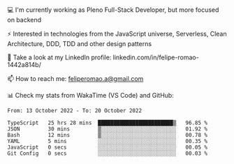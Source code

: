 💻 I'm currently working as Pleno Full-Stack Developer, but more focused on backend

⚡ Interested in technologies from the JavaScript universe, Serverless, Clean Architecture, DDD, TDD and other design patterns

👥 Take a look at my LinkedIn profile: linkedin.com/in/felipe-romao-1442a814b/

📫 How to reach me: feliperomao.a@gmail.com

📊 Check my stats from WakaTime (VS Code) and GitHub:

<!--START_SECTION:waka-->

```text
From: 13 October 2022 - To: 20 October 2022

TypeScript   25 hrs 28 mins  ████████████████████████▒   96.85 %
JSON         30 mins         ▒░░░░░░░░░░░░░░░░░░░░░░░░   01.92 %
Bash         12 mins         ▒░░░░░░░░░░░░░░░░░░░░░░░░   00.78 %
YAML         5 mins          ░░░░░░░░░░░░░░░░░░░░░░░░░   00.35 %
JavaScript   0 secs          ░░░░░░░░░░░░░░░░░░░░░░░░░   00.05 %
Git Config   0 secs          ░░░░░░░░░░░░░░░░░░░░░░░░░   00.03 %
```

<!--END_SECTION:waka-->
